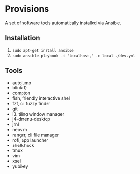 Provisions
==========

A set of software tools automatically installed via Ansible.

Installation
------------

1. `sudo apt-get install ansible`
2. `sudo ansible-playbook -i "localhost," -c local ./dev.yml`

Tools
-----

- autojump
- blink(1)
- compton
- fish, friendly interactive shell
- fzf, cli fuzzy finder
- git
- i3, tiling window manager
- j4-dmenu-desktop
- jrnl
- neovim
- ranger, cli file manager
- rofi, app launcher
- shellcheck
- tmux
- vim
- xsel
- yubikey
